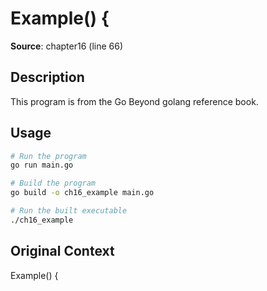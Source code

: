 # Example() {

**Source**: chapter16 (line 66)

## Description

This program is from the Go Beyond golang reference book.

## Usage

```bash
# Run the program
go run main.go

# Build the program
go build -o ch16_example main.go

# Run the built executable
./ch16_example
```

## Original Context

Example() {
